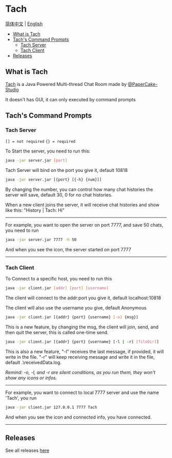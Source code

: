 # Tach

[简体中文](https://github.com/BlueStarrySky1/Tach/blob/main/README_zh.md) | [English](https://github.com/BlueStarrySky1/Tach/blob/main/README.md)

- [What is Tach](#what-is-tach)
- [Tach's Command Prompts](#tachs-command-prompts)
  - [Tach Server](#tach-server)
  - [Tach Client](#tach-client)
- [Releases](#releases)

## What is Tach
[Tach](https://github.com/BlueStarrySky1/Tach) is a Java Powered Multi-thread Chat Room made by [@PaperCake-Studio](https://github.com/PaperCake-Studio)

It doesn't has GUI, it can only executed by command prompts

## Tach's Command Prompts
### Tach Server
`[] = not required`
`{} = required`

To Start the server, you need to run this:

```bash
java -jar server.jar [port]
```

Tach Server will bind on the port you give it, default 10818

```bash
java -jar server.jar [{port} [{-h} {num}]]
```

By changing the number, you can control how many chat histories the server will save, default 30, 0 for no chat histories.

When a new client joins the server, it will receive chat histories and show like this: "History | Tach: Hi"

___

For example, you want to open the server on port 7777, and save 50 chats, you need to run

```bash
java -jar server.jar 7777 -h 50
```

And when you see the icon, the server started on port 7777

___

### Tach Client
To Connect to a specific host, you need to run this

```bash
java -jar client.jar [addr] [port] [username]
```

The client will connect to the addr:port you give it, default localhost:10818

The client will also use the username you give, default Anonymous

```bash
java -jar client.jar [{addr} {port} {username} [-o] {msg}]
```

This is a new feature, by changing the msg, the client will join, send, and then quit the server, this is called one-time send.

```bash
java -jar client.jar [{addr} {port} {username} [-l | -r] [fileDir]]
```

This is also a new feature, "-l" receives the last message, if provided, it will write in the file. "-r" will keep receiving message and write it in the file, default .\receivedData.log.

*Remind: -o, -l, and -r are silent conditions, as you run them, they won't show any icons or infos.*

___

For example, you want to connect to local 7777 server and use the name 'Tach', you run

```bash
java -jar client.jar 127.0.0.1 7777 Tach
```

And when you see the icon and connected info, you have connected.

___

## Releases
See all releases [here](https://github.com/BlueStarrySky1/Tach/releases)
